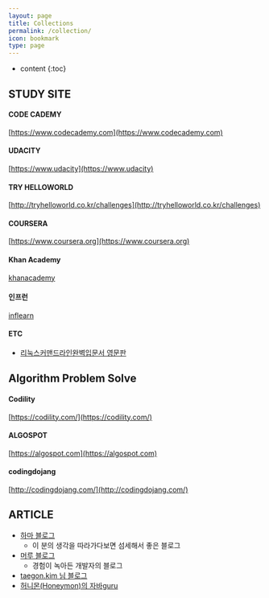```yaml
---
layout: page
title: Collections
permalink: /collection/
icon: bookmark
type: page
---
```


* content
{:toc}

## STUDY SITE

#### CODE CADEMY 
[https://www.codecademy.com](https://www.codecademy.com)

#### UDACITY
[https://www.udacity](https://www.udacity)

#### TRY HELLOWORLD
[http://tryhelloworld.co.kr/challenges](http://tryhelloworld.co.kr/challenges)

#### COURSERA
[https://www.coursera.org](https://www.coursera.org)

#### Khan Academy
[khanacademy](https://www.khanacademy.org/welcome)

#### 인프런
[inflearn](https://www.inflearn.com)

#### ETC
 - [리눅스커맨드라인완벽입문서 영문판](http://linuxcommand.org/tlcl.php)

## Algorithm Problem Solve

#### Codility
[https://codility.com/](https://codility.com/)

#### ALGOSPOT
[https://algospot.com](https://algospot.com)

#### codingdojang
[http://codingdojang.com/](http://codingdojang.com/)

## ARTICLE
- [하마 블로그](http://hamait.tistory.com/355)
    - 이 분의 생각을 따라가다보면 섬세해서 좋은 블로그
- [머루 블로그](http://wonwoo.ml)
    - 경험이 녹아든 개발자의 블로그
- [taegon.kim 님 블로그](https://taegon.kim)
- [허니몬(Honeymon)의 자바guru](http://java.ihoney.pe.kr)